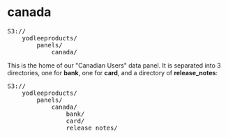 canada
==============

<pre>
S3://
	yodleeproducts/
		panels/
			canada/
</pre>

This is the home of our "Canadian Users" data panel.
It is separated into 3 directories, one for **bank**, one for **card**, and a directory of **release_notes**:

<pre>
S3://
	yodleeproducts/
		panels/
			canada/
				bank/
				card/
				release_notes/
</pre>

